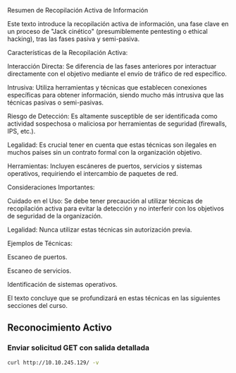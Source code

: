 Resumen de Recopilación Activa de Información

Este texto introduce la recopilación activa de información, una fase clave en un proceso de "Jack cinético" (presumiblemente pentesting o ethical hacking), tras las fases pasiva y semi-pasiva.

Características de la Recopilación Activa:

Interacción Directa: Se diferencia de las fases anteriores por interactuar directamente con el objetivo mediante el envío de tráfico de red específico.

Intrusiva: Utiliza herramientas y técnicas que establecen conexiones específicas para obtener información, siendo mucho más intrusiva que las técnicas pasivas o semi-pasivas.

Riesgo de Detección: Es altamente susceptible de ser identificada como actividad sospechosa o maliciosa por herramientas de seguridad (firewalls, IPS, etc.).

Legalidad: Es crucial tener en cuenta que estas técnicas son ilegales en muchos países sin un contrato formal con la organización objetivo.

Herramientas: Incluyen escáneres de puertos, servicios y sistemas operativos, requiriendo el intercambio de paquetes de red.

Consideraciones Importantes:

Cuidado en el Uso: Se debe tener precaución al utilizar técnicas de recopilación activa para evitar la detección y no interferir con los objetivos de seguridad de la organización.

Legalidad: Nunca utilizar estas técnicas sin autorización previa.

Ejemplos de Técnicas:

Escaneo de puertos.

Escaneo de servicios.

Identificación de sistemas operativos.

El texto concluye que se profundizará en estas técnicas en las siguientes secciones del curso.

## Reconocimiento Activo

### Enviar solicitud GET con salida detallada

```bash
curl http://10.10.245.129/ -v
